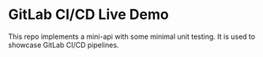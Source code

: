 GitLab CI/CD Live Demo
======================

This repo implements a mini-api with some minimal unit testing. It is used to
showcase GitLab CI/CD pipelines.